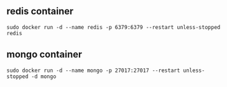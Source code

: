 ## redis container
```
sudo docker run -d --name redis -p 6379:6379 --restart unless-stopped redis
```

## mongo container
```
sudo docker run -d --name mongo -p 27017:27017 --restart unless-stopped -d mongo
```

